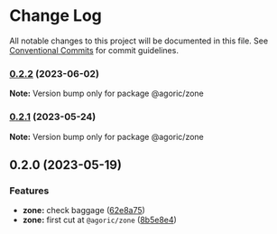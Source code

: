 # Change Log

All notable changes to this project will be documented in this file.
See [Conventional Commits](https://conventionalcommits.org) for commit guidelines.

### [0.2.2](https://github.com/Agoric/agoric-sdk/compare/@agoric/zone@0.2.1...@agoric/zone@0.2.2) (2023-06-02)

**Note:** Version bump only for package @agoric/zone





### [0.2.1](https://github.com/Agoric/agoric-sdk/compare/@agoric/zone@0.2.0...@agoric/zone@0.2.1) (2023-05-24)

**Note:** Version bump only for package @agoric/zone





## 0.2.0 (2023-05-19)


### Features

* **zone:** check baggage ([62e8a75](https://github.com/Agoric/agoric-sdk/commit/62e8a750ea87227e79c15f798d359d112c495f7f))
* **zone:** first cut at `@agoric/zone` ([8b5e8e4](https://github.com/Agoric/agoric-sdk/commit/8b5e8e411423917bcb805aeacdba222eff35edd5))
